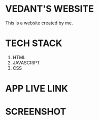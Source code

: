 # VEDANT'S WEBSITE
This is a website created by me.

# TECH STACK
1) HTML
2) JAVASCRIPT
3) CSS

# APP LIVE LINK

# SCREENSHOT
